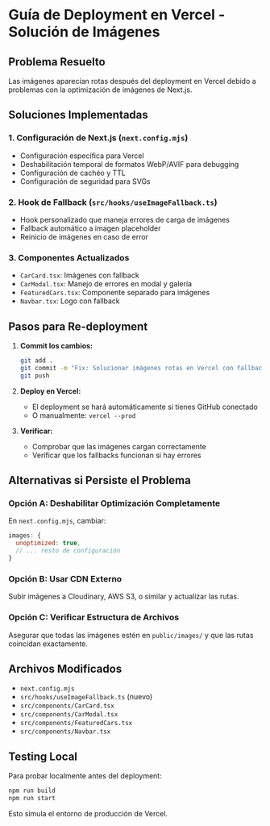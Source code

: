 # Guía de Deployment en Vercel - Solución de Imágenes

## Problema Resuelto
Las imágenes aparecían rotas después del deployment en Vercel debido a problemas con la optimización de imágenes de Next.js.

## Soluciones Implementadas

### 1. Configuración de Next.js (`next.config.mjs`)
- Configuración específica para Vercel
- Deshabilitación temporal de formatos WebP/AVIF para debugging
- Configuración de cachéo y TTL
- Configuración de seguridad para SVGs

### 2. Hook de Fallback (`src/hooks/useImageFallback.ts`)
- Hook personalizado que maneja errores de carga de imágenes
- Fallback automático a imagen placeholder
- Reinicio de imágenes en caso de error

### 3. Componentes Actualizados
- `CarCard.tsx`: Imágenes con fallback
- `CarModal.tsx`: Manejo de errores en modal y galería
- `FeaturedCars.tsx`: Componente separado para imágenes
- `Navbar.tsx`: Logo con fallback

## Pasos para Re-deployment

1. **Commit los cambios:**
   ```bash
   git add .
   git commit -m "Fix: Solucionar imágenes rotas en Vercel con fallbacks y configuración optimizada"
   git push
   ```

2. **Deploy en Vercel:**
   - El deployment se hará automáticamente si tienes GitHub conectado
   - O manualmente: `vercel --prod`

3. **Verificar:**
   - Comprobar que las imágenes cargan correctamente
   - Verificar que los fallbacks funcionan si hay errores

## Alternativas si Persiste el Problema

### Opción A: Deshabilitar Optimización Completamente
En `next.config.mjs`, cambiar:
```javascript
images: {
  unoptimized: true,
  // ... resto de configuración
}
```

### Opción B: Usar CDN Externo
Subir imágenes a Cloudinary, AWS S3, o similar y actualizar las rutas.

### Opción C: Verificar Estructura de Archivos
Asegurar que todas las imágenes estén en `public/images/` y que las rutas coincidan exactamente.

## Archivos Modificados
- `next.config.mjs`
- `src/hooks/useImageFallback.ts` (nuevo)
- `src/components/CarCard.tsx`
- `src/components/CarModal.tsx`
- `src/components/FeaturedCars.tsx`
- `src/components/Navbar.tsx`

## Testing Local
Para probar localmente antes del deployment:
```bash
npm run build
npm run start
```

Esto simula el entorno de producción de Vercel.